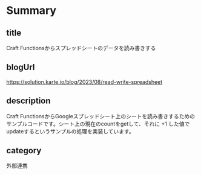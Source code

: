 # Summary

## title

Craft Functionsからスプレッドシートのデータを読み書きする

## blogUrl
https://solution.karte.io/blog/2023/08/read-write-spreadsheet

## description

Craft FunctionsからGoogleスプレッドシート上のシートを読み書きするためのサンプルコードです。シート上の現在のcountをgetして、それに +1 した値でupdateするというサンプルの処理を実装しています。

## category

外部連携